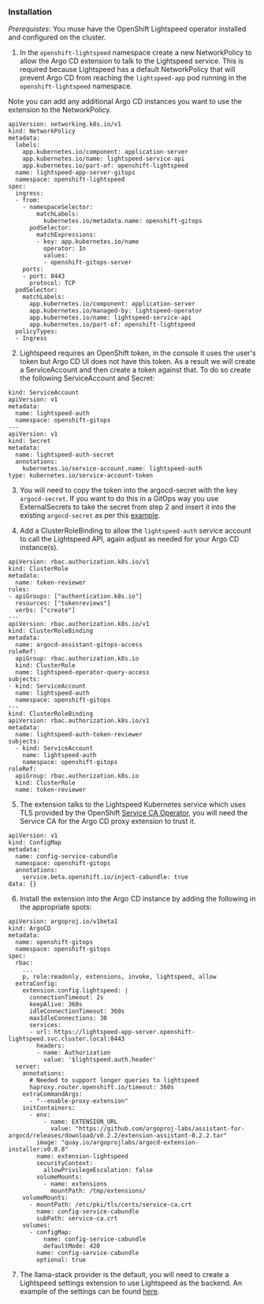 ### Installation

*Prerequistes*: You muse have the OpenShift Lightspeed operator installed and configured on the cluster.

1. In the `openshift-lightspeed` namespace create a new NetworkPolicy to allow the Argo CD extension to talk
to the Lightspeed service. This is required because Lightspeed has a default NetworkPolicy that will
prevent Argo CD from reaching the `lightspeed-app` pod running in the `openshift-lightspeed` namespace.

Note you can add any additional Argo CD instances you want to use the extension to the NetworkPolicy.

```
apiVersion: networking.k8s.io/v1
kind: NetworkPolicy
metadata:
  labels:
    app.kubernetes.io/component: application-server
    app.kubernetes.io/name: lightspeed-service-api
    app.kubernetes.io/part-of: openshift-lightspeed
  name: lightspeed-app-server-gitops
  namespace: openshift-lightspeed
spec:
  ingress:
  - from:
    - namespaceSelector:
        matchLabels:
          kubernetes.io/metadata.name: openshift-gitops
      podSelector:
        matchExpressions:
        - key: app.kubernetes.io/name
          operator: In
          values:
          - openshift-gitops-server
    ports:
    - port: 8443
      protocol: TCP
  podSelector:
    matchLabels:
      app.kubernetes.io/component: application-server
      app.kubernetes.io/managed-by: lightspeed-operator
      app.kubernetes.io/name: lightspeed-service-api
      app.kubernetes.io/part-of: openshift-lightspeed
  policyTypes:
  - Ingress
```

2. Lightspeed requires an OpenShift token, in the console it uses the user's token but Argo CD UI does not have this token. As a result
we will create a ServiceAccount and then create a token against that. To do so create the following ServiceAccount and Secret:

```
kind: ServiceAccount
apiVersion: v1
metadata:
  name: lightspeed-auth
  namespace: openshift-gitops
---
apiVersion: v1
kind: Secret
metadata:
  name: lightspeed-auth-secret
  annotations:
    kubernetes.io/service-account.name: lightspeed-auth
type: kubernetes.io/service-account-token
```

3. You will need to copy the token into the argocd-secret with the key `argocd-secret`. If you want to do this
in a GitOps way you use ExternalSecrets to take the secret from step 2 and insert it into the
existing `argocd-secret` as per this [example](https://github.com/gnunn-gitops/acm-hub-bootstrap/blob/main/components/policies/gitops/base/manifests/gitops-lightspeed/base/lightspeed-external-secret.yaml).

4. Add a ClusterRoleBinding to allow the `lightspeed-auth` service account to call the Lightspeed API, again adjust as needed
for your Argo CD instance(s).

```
apiVersion: rbac.authorization.k8s.io/v1
kind: ClusterRole
metadata:
  name: token-reviewer
rules:
- apiGroups: ["authentication.k8s.io"]
  resources: ["tokenreviews"]
  verbs: ["create"]
---
apiVersion: rbac.authorization.k8s.io/v1
kind: ClusterRoleBinding
metadata:
  name: argocd-assistant-gitops-access
roleRef:
  apiGroup: rbac.authorization.k8s.io
  kind: ClusterRole
  name: lightspeed-operator-query-access
subjects:
- kind: ServiceAccount
  name: lightspeed-auth
  namespace: openshift-gitops
---
kind: ClusterRoleBinding
apiVersion: rbac.authorization.k8s.io/v1
metadata:
  name: lightspeed-auth-token-reviewer
subjects:
  - kind: ServiceAccount
    name: lightspeed-auth
    namespace: openshift-gitops
roleRef:
  apiGroup: rbac.authorization.k8s.io
  kind: ClusterRole
  name: token-reviewer
```

5. The extension talks to the Lightspeed Kubernetes service which uses TLS provided
by the OpenShift [Service CA Operator](https://docs.redhat.com/en/documentation/openshift_container_platform/4.19/html/security_and_compliance/certificate-types-and-descriptions#cert-types-service-ca-certificates),
you will need the Service CA for the Argo CD proxy extension to trust it.

```
apiVersion: v1
kind: ConfigMap
metadata:
  name: config-service-cabundle
  namespace: openshift-gitops
  annotations:
    service.beta.openshift.io/inject-cabundle: true
data: {}
```

6. Install the extension into the Argo CD instance by adding the following in the appropriate spots:

```
apiVersion: argoproj.io/v1beta1
kind: ArgoCD
metadata:
  name: openshift-gitops
  namespace: openshift-gitops
spec:
  rbac:
    ...
    p, role:readonly, extensions, invoke, lightspeed, allow
  extraConfig:
    extension.config.lightspeed: |
      connectionTimeout: 2s
      keepAlive: 360s
      idleConnectionTimeout: 360s
      maxIdleConnections: 30
      services:
      - url: https://lightspeed-app-server.openshift-lightspeed.svc.cluster.local:8443
        headers:
        - name: Authorization
          value: '$lightspeed.auth.header'
  server:
    annotations:
      # Needed to support longer queries to lightspeed
      haproxy.router.openshift.io/timeout: 360s
    extraCommandArgs:
      - "--enable-proxy-extension"
    initContainers:
      - env:
          - name: EXTENSION_URL
            value: "https://github.com/argoproj-labs/assistant-for-argocd/releases/download/v0.2.2/extension-assistant-0.2.2.tar"
        image: "quay.io/argoprojlabs/argocd-extension-installer:v0.0.8"
        name: extension-lightspeed
        securityContext:
          allowPrivilegeEscalation: false
        volumeMounts:
          - name: extensions
            mountPath: /tmp/extensions/
    volumeMounts:
      - mountPath: /etc/pki/tls/certs/service-ca.crt
        name: config-service-cabundle
        subPath: service-ca.crt
    volumes:
      - configMap:
          name: config-service-cabundle
          defaultMode: 420
        name: config-service-cabundle
        optional: true
```

7. The llama-stack provider is the default, you will need to create a Lightspeed settings extension to use Lightspeed as the backend. An example of the settings can be found [here](https://github.com/argoproj-labs/assistant-for-argocd/blob/main/examples/settings/lightspeed/extension-basic-settings.js).
